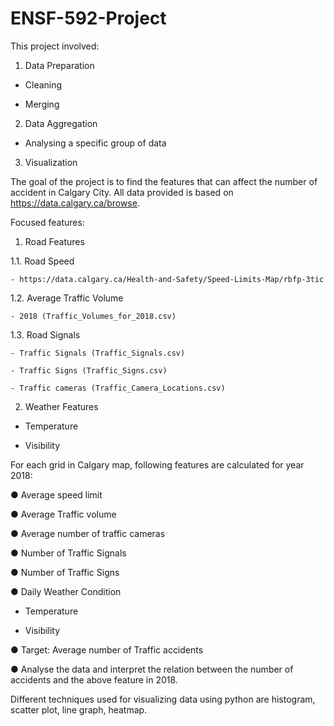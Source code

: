 # ENSF-592-Project
This project involved:

1. Data Preparation

  - Cleaning
  
  - Merging
  
2. Data Aggregation

  - Analysing a specific group of data
  
3. Visualization

The goal of the project is to find the features that can affect the number of accident in Calgary City.
All data provided is based on https://data.calgary.ca/browse.

Focused features:

1. Road Features
  
  1.1. Road Speed
  
    - https://data.calgary.ca/Health-and-Safety/Speed-Limits-Map/rbfp-3tic
    
  1.2. Average Traffic Volume
  
    - 2018 (Traffic_Volumes_for_2018.csv)
    
  1.3. Road Signals
  
    - Traffic Signals (Traffic_Signals.csv)
    
    - Traffic Signs (Traffic_Signs.csv)
    
    - Traffic cameras (Traffic_Camera_Locations.csv)
    
2. Weather Features

  - Temperature
  
  - Visibility
  
For each grid in Calgary map, following features are calculated for year 2018:

● Average speed limit

● Average Traffic volume

● Average number of traffic cameras

● Number of Traffic Signals

● Number of Traffic Signs

● Daily Weather Condition

  - Temperature
  
  - Visibility
  
● Target: Average number of Traffic accidents

● Analyse the data and interpret the relation between the number of accidents and the above feature in 2018.

Different techniques used for visualizing data using python are histogram, scatter plot, line graph, heatmap.
